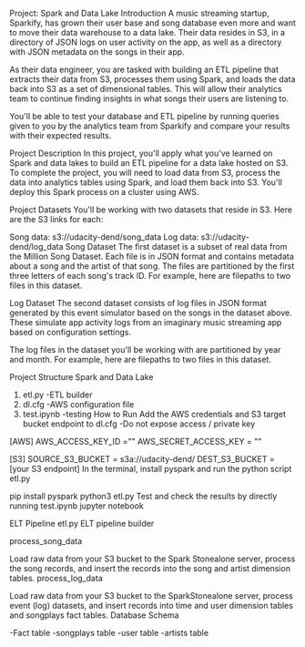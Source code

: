 Project: Spark and Data Lake
Introduction
A music streaming startup, Sparkify, has grown their user base and song database even more and want to move their data warehouse to a data lake. Their data resides in S3, in a directory of JSON logs on user activity on the app, as well as a directory with JSON metadata on the songs in their app.

As their data engineer, you are tasked with building an ETL pipeline that extracts their data from S3, processes them using Spark, and loads the data back into S3 as a set of dimensional tables. This will allow their analytics team to continue finding insights in what songs their users are listening to.

You'll be able to test your database and ETL pipeline by running queries given to you by the analytics team from Sparkify and compare your results with their expected results.

Project Description
In this project, you'll apply what you've learned on Spark and data lakes to build an ETL pipeline for a data lake hosted on S3. To complete the project, you will need to load data from S3, process the data into analytics tables using Spark, and load them back into S3. You'll deploy this Spark process on a cluster using AWS.


Project Datasets
You'll be working with two datasets that reside in S3. Here are the S3 links for each:

Song data: s3://udacity-dend/song_data
Log data: s3://udacity-dend/log_data
Song Dataset
The first dataset is a subset of real data from the Million Song Dataset. Each file is in JSON format and contains metadata about a song and the artist of that song. The files are partitioned by the first three letters of each song's track ID. For example, here are filepaths to two files in this dataset.

Log Dataset
The second dataset consists of log files in JSON format generated by this event simulator based on the songs in the dataset above. These simulate app activity logs from an imaginary music streaming app based on configuration settings.

The log files in the dataset you'll be working with are partitioned by year and month. For example, here are filepaths to two files in this dataset.


Project Structure
Spark and Data Lake
1. etl.py              -ETL builder
2. dl.cfg              -AWS configuration file
3. test.ipynb          -testing
How to Run
Add the AWS credentials and S3 target bucket endpoint to dl.cfg
-Do not expose access / private key

[AWS]
AWS_ACCESS_KEY_ID =""
AWS_SECRET_ACCESS_KEY = ""

[S3]
SOURCE_S3_BUCKET = s3a://udacity-dend/
DEST_S3_BUCKET = [your S3 endpoint]
In the terminal, install pyspark and run the python script etl.py

pip install pyspark
python3 etl.py
Test and check the results by directly running test.ipynb jupyter notebook

ELT Pipeline
etl.py
ELT pipeline builder

process_song_data

Load raw data from your S3 bucket to the Spark Stonealone server, process the song records, and insert the records into the song  and artist dimension tables. 
 process_log_data

Load raw data from your S3 bucket to the SparkStonealone server, process event (log) datasets, and  insert records into time and user dimension tables and songplays fact tables. 
Database Schema

-Fact table
-songplays table
-user table
-artists table

